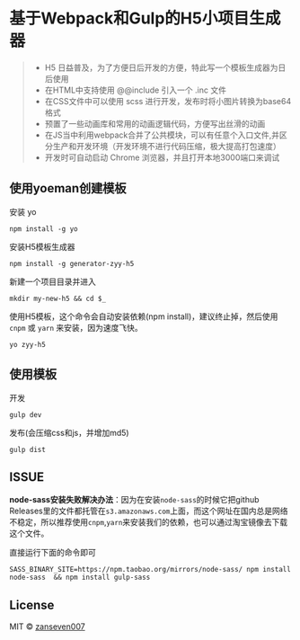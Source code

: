 # 基于Webpack和Gulp的H5小项目生成器

> - H5 日益普及，为了方便日后开发的方便，特此写一个模板生成器为日后使用
> - 在HTML中支持使用 @@include 引入一个 .inc 文件
> - 在CSS文件中可以使用 scss 进行开发，发布时将小图片转换为base64格式
> - 预置了一些动画库和常用的动画逻辑代码，方便写出丝滑的动画
> - 在JS当中利用webpack合并了公共模块，可以有任意个入口文件,并区分生产和开发环境（开发环境不进行代码压缩，极大提高打包速度）
> - 开发时可自动启动 Chrome 浏览器，并且打开本地3000端口来调试

## 使用yoeman创建模板
安装 yo

```
npm install -g yo
```
安装H5模板生成器

```
npm install -g generator-zyy-h5
```
新建一个项目目录并进入

```
mkdir my-new-h5 && cd $_
```
使用H5模板，这个命令会自动安装依赖(npm install)，建议终止掉，然后使用 `cnpm` 或 `yarn` 来安装，因为速度飞快。

```
yo zyy-h5
```

## 使用模板
开发

```
gulp dev
```
发布(会压缩css和js，并增加md5)
```
gulp dist
```

## ISSUE

**node-sass安装失败解决办法**：因为在安装`node-sass`的时候它把github Releases里的文件都托管在`s3.amazonaws.com`上面，而这个网址在国内总是网络不稳定，所以推荐使用`cnpm`,`yarn`来安装我们的依赖，也可以通过淘宝镜像去下载这个文件。

直接运行下面的命令即可

```
SASS_BINARY_SITE=https://npm.taobao.org/mirrors/node-sass/ npm install node-sass  && npm install gulp-sass
```

## License
MIT © [zanseven007](https://github.com/zanseven007)
